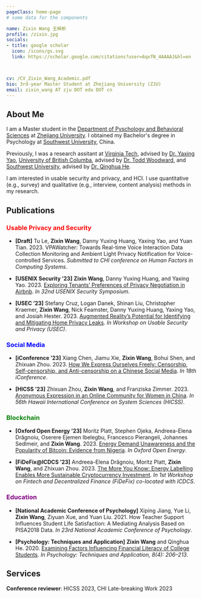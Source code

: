 ```yaml
---
pageClass: home-page
# some data for the components

name: Zixin Wang 王梓昕
profile: /zixin.jpg
socials:
- title: google scholar
  icon: /icons/gs.svg
  link: https://scholar.google.com/citations?user=6qxfN_4AAAAJ&hl=en



cv: /CV_Zixin_Wang_Academic.pdf
bio: 3rd-year Master Student at Zhejiang University (ZJU)
email: zixin_wang AT zju DOT edu DOT cn
---
```


<ProfileSection :frontmatter="$page.frontmatter" />

## About Me

I am a Master student in the [Department of Pyschology and Behavioral Sciences](http://www.psych.zju.edu.cn/) at [Zhejiang University](https://www.zju.edu.cn/). I obtained my Bachelor's degree in Psychology at [Southwest University](http://www.swu.edu.cn/), China.

Previously, I was a research assitant at [Virginia Tech](https://cs.vt.edu/), advised by [Dr. Yaxing Yao](http://www.yaxingyao.com/), [University of British Columba](http://www.psych.zju.edu.cn/), advised by [Dr. Todd Woodward](https://psychiatry.ubc.ca/person/todd-woodward/), and [Southwest University](http://www.swu.edu.cn/), advised by [Dr. Qinghua He](http://he-lab.cn/).

I am interested in usable security and privacy, and HCI. I use quantitative (e.g., survey) and qualitative (e.g., interview, content analysis) methods in my research.

## Publications

### <font color=red>Usable Privacy and Security</font>
- **[Draft]**
Tu Le, **Zixin Wang**, Danny Yuxing Huang, Yaxing Yao, and Yuan Tian. 2023.
VPAWatcher: Towards Real-time Voice Interaction Data Collection Monitoring and Ambient Light Privacy Notification for Voice-controlled Services.
*Submitted to CHI conference on Human Factors in Computing Systems*.

- **[USENIX Security ’23]**
**Zixin Wang**, Danny Yuxing Huang, and Yaxing Yao. 2023.
[Exploring Tenants’ Preferences of Privacy Negotiation in Airbnb](https://www.usenix.org/system/files/usenixsecurity23-wang-zixin.pdf).
*In 32nd USENIX Security Symposium*.

- **[USEC ’23]**
Stefany Cruz, Logan Danek, Shinan Liu, Christopher Kraemer, **Zixin Wang**, Nick Feamster, Danny Yuxing Huang, Yaxing Yao, and Josiah Hester. 2023.
[Augmented Reality’s Potential for Identifying and Mitigating Home Privacy Leaks](https://arxiv.org/abs/2301.11998.pdf).
*In Workshop on Usable Security and Privacy (USEC)*.


### <font color=blue>Social Media</font>
- **[iConference ’23]**
Xiang Chen, Jiamu Xie, **Zixin Wang**, Bohui Shen, and Zhixuan Zhou. 2023.
[How We Express Ourselves Freely: Censorship, Self-censorship, and Anti-censorship on a Chinese Social Media](https://arxiv.org/pdf/2211.13748.pdf).
*In 18th iConference*.

- **[HICSS ’23]**
Zhixuan Zhou, **Zixin Wang**, and Franziska Zimmer. 2023.
[Anonymous Expression in an Online Community for Women in China](https://arxiv.org/pdf/2206.07923.pdf).
*In 56th Hawaii International Conference on System Sciences (HICSS)*.


### <font color=green>Blockchain</font>
- **[Oxford Open Energy ’23]**
Moritz Platt, Stephen Ojeka, Andreea-Elena Drăgnoiu, Oserere Ejemen Ibelegbu, Francesco Pierangeli, Johannes Sedlmeir, and **Zixin Wang**. 2023.
[Energy Demand Unawareness and the Popularity of Bitcoin: Evidence from Nigeria](https://arxiv.org/abs/2208.00280.pdf).
*In Oxford Open Energy*.

- **[FiDeFix@ICDCS ’23]**
Andreea-Elena Drăgnoiu, Moritz Platt, **Zixin Wang**, and Zhixuan Zhou. 2023.
[The More You Know: Energy Labelling Enables More Sustainable Cryptocurrency Investment](https://arxiv.org/ftp/arxiv/papers/2208/2208.00280.pdf).
*In 1st Workshop on Fintech and Decentralized Finance (FiDeFix) co-located with ICDCS*.



### <font color=purple>Education</font>
- **[National Academic Conference of Psychology]**
   Xiping Jiang, Yue Li, **Zixin Wang**, Ziyuan Xue, and Yuan Liu. 2021.
   How Teacher Support Influences Student Life Satisfaction: A Mediating Analysis Based on PISA2018 Data.
   *In 23rd National Academic Conference of Psychology*.
    
- **[Psychology: Techniques and Application]**
**Zixin Wang** and Qinghua He. 2020.
[Examining Factors Influencing Financial Literacy of College Students](http://www.xljsyyy.com/CN/abstract/abstract415.shtml).
*In Psychology: Techniques and Application, 8(4): 206–213*.

## Services
**Conference reviewer**: HICSS 2023, CHI Late-breaking Work 2023








<!-- Custom style for this page -->

<style lang="stylus">

.theme-container.home-page .page
  font-size 14px
  font-family "lucida grande", "lucida sans unicode", lucida, "Helvetica Neue", Helvetica, Arial, sans-serif;
  p
    margin 0 0 0.5rem
  p, ul, ol
    line-height normal
  a
    font-weight normal
  .theme-default-content:not(.custom) > h2
    margin-bottom 0.5rem
  .theme-default-content:not(.custom) > h2:first-child + p
    margin-top 0.5rem
  .theme-default-content:not(.custom) > h3
    padding-top 4rem

  /* Override */
  .md-card
    margin-top 0.5em
    .card-image
      padding 0.2rem
      img
        max-width 120px
        max-height 120px
    .card-content p
      -webkit-margin-after 0.2em

@media (max-width: 419px)
  .theme-container.home-page .page
    p, ul, ol
      line-height 1.5

    .md-card
      .card-image
        img
          width 100%
          max-width 400px

</style>
